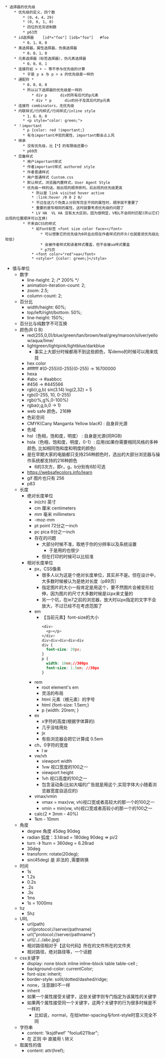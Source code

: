 
    * 选择器的优先级
        * 优先级的定义，四个数
            * (0，4，4，29)
            * (0, 6, 1, 0)
            * 四位的无穷进制数
            * p63页
        * id选择器    [id*="foo"] [id$="foo"]   #foo
            * 0，1，0，0
        * 类选择器，属性选择器，伪类选择器
            * 0，0，1，0
        * 元素选择器（标签选择器），伪元素选择器
            * 0，0，0，1
        * 连接符如 > + ~ 等不参与优先级的计算
            * 于是 p a 与 p > a 的优先级是一样的
        * 通配符 *
            * 0，0，0，0
            * 所以以下选择器的优先级是一样的
                * div p      div的所有后代的p元素
                * div * p      div的孙子及其后代的p元素
        * 连接符 combinators，无优先级
        * 内联样式/行内样式/行间样式/inline style
            * 1，0，0，0
            * <p style="color: green;">
        * ！important
            * p {color: red !important;}
            * 有与important冲突的属性，important都会占上风
        * 继承
            * 没有优先级，比【*】的有限级还要小
            * p69页
        * 层叠样式
            * 用户important样式
            * 作者important样式 authored style
            * 作者普通样式
            * 用户普通样式 Custom.css
            * 默认样式，浏览器内置样式，User Agent Style
            * 优先级一样的话，按出现的顺序排列，后出现的优先级更高
                * 所以是 link visited hover active
                * :link:hover /0 0 2 0/
                * 不过在这几个伪类上分别写完全不同的属性时，顺序就不重要了
                * 重要的是写相同的属性，这时就要考虑优先级的问题了
                * LV HA  VL HA 没有太大区别，因为很明显，V和L不会同时匹配(所以它们出现的位置顺序可以互换)
            * 不来自CSS的样式
                * 如font标签 <font size color face></font>
                    * 可以想象它的优先级为0并且出现在作者样式的开头(也就是说优先级比较低)
                    * 会被作者样式和读者样式覆盖，但不会被ua样式覆盖
                    * p75页
                * <font color="red">aa</font>
                * <style>* {color: green;}</style>



* 值与单位
    * 数字
        - line-height: 2;   /* 200% */
        - animation-iteration-count: 2;
        - zoom: 2.5;
        - column-count: 2;
    * 百分比
        - width/height: 60%;
        - top/left/right/bottom: 50%;
        - line-height: 150%;
    * 百分比与纯数字不可互换
    * 颜色(R G B)
        * red(255,0,0)/blue/green/tan/brown/teal/grey/maroon/silver/yellow/aqua/lime/
        * lightgreen/lightpink/lightblue/darkblue
            * 事实上大部分时候都用不到这些颜色，写demo的时候可以用来炫技
        * hex color
        * #ffffff #(0-255)(0-255)(0-255) -> 16700000
        * hexa 
        * #abc -> #aabbcc
        * #456 -> #445566
        * rgb(r,g,b) sin(3.14) log(2,32) = 5
        * rgb(0-255, 10, 0-255)
        * rgb(r%,g%,0-100%)
        * rgba(r,g,b,0 -> 1)
        * web safe 颜色，216种
        * 色彩空间
        * CMYK(Cany Manganta Yellow blacK) : 自身非光源
        * 色域
        * hsl（色相，饱和度，明度） : 自身是光源(同RGB)
        * hsla（色相，饱和度，明度，0-1）: 应用(如果你需要相同风格的多种颜色, 比如相同饱和度和明度的颜色)
        - 是在早期大家的电脑都只支持256种颜色时，选出的大部分浏览器与操作系统都支持的216种颜色
            * 6的3次方，即r，g，b分别有6阶可选
        - https://websafecolors.info/learn
        - gif 图片也只有 256
        * p83
    * 长度
        * 绝对长度单位
            * in(ch) 英寸
            * cm 厘米 centimeters
            * mm 毫米 millimeters
            * -moz-mm
            * pt point 72分之一inch
            * pc pica 6分之一inch
            * 存在的问题
                * 大部分时候不准，取绝于你的分辨率以及系统设置
                    - 于是用的也很少
                * 但在打印的时候可以比较准
        * 相对长度单位
            * px，CSS像素
                * 很多人以为这是个绝对长度单位，其实并不是。但在设计中，大多数时候被认为是绝对长度（p89页）
                * 指定图片的大小一般肯定是用这个，要不然图片会被变形拉伸，因为图片的尺寸大多数时候是以px来丈量的
                * 另一个坑，在ie7之前的浏览器，放大时以px指定的文字不会放大，不过已经不在考虑范围了
            * em
                * 【当前元素】font-size的大小
                  ```css
                  <div>
                    <p></p>
                  </div>
                  div>div>div>div>div
                  div {
                    font-size: 20px;
                  }
                  p {
                    width: 10em;//300px
                    font-size: 1.5em; //30px
                  }
                  ```
            * rem
                - root element's em
                - 灵活的布局
                - html 元素（根元素）的字号
                - html {font-size: 1.5em;}
                - p {width: 20rem;       }
            * ex
                * x字符的高度(根据字体算的)
                * 几乎没啥用处
                * jx
                * 有些浏览器会把它计算成 0.5em
            * ch，0字符的宽度
                * l w
            * vw/vh
                - viewport width
                - 1vw 视口宽度的100之一
                - viewport height
                - 1vh 视口高度的100之一
                * 包含滚动条(比如大喵的广告就是用这个,实现字体大小随着浏览器宽度自适应的)
            * vmax/vmin
                - vmax = max(vw, vh)视口宽或者高较大的那一个的100之一
                - vmin = min(vw, vh)视口宽或者高较小的那一个的100之一
            * calc(2 * 3mm - 40%)
            * 1km - 10mm
    * 角度
        - degree 角度 45deg 90deg
        - radian 弧度：3.14rad = 180deg     90deg => pi/2
        - turn -》   1turn = 360deg = 6.28rad
        * 30deg
        * transform: rotate(20deg);
        * sin(45deg) 是 非法的 ,需要转换
    * 时间
        * 1s
        * 1.2s
        * 0.2s
        * .2s
        * .3s
        * 1ms
        * 1s = 1000ms
    * hz
        * 5hz
    * URL
        * url(path)
        * url(protocol://server/pathname)
        * url("protocol://server/pathname")
        * url(/../../abc.jpg)
        * 相对路径相对于【这句代码】所在的文件所在的文件夹
        * 相对路径，绝对路径等，一个话题
    * css关键字
        * display: none block inline inline-block table table-cell ;
        * background-color: currentColor;
        * font-size: inherit;
        * border-style: solit/dotted/dashed/ridge;
        * none，注意跟0不一样
        * inherit
        * 如果一个属性接受关键字，这些关键字则专门指定为该属性的关键字
        * 如果两个属性接受同一个关键字，这两个关键字的行为很多时候是不一样的
            * 比如说，normal，在给letter-spacing与font-style时意义完全不同
    * 字符串
        * content: 'lksjdfwef' "foo\u6211bar";
        * 在 正则 中 直接用 \ 转义
    * 取属性的值
        * content: attr(href);
